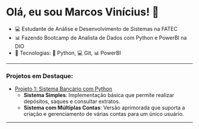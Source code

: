 # Olá, eu sou Marcos Vinícius! 👋

- 💻 Estudante de Análise e Desenvolvimento de Sistemas na FATEC
- 📊 Fazendo Bootcamp de Analista de Dados com Python e PowerBI na DIO
- 🔧 Tecnologias: 🐍 Python, 💻 Git, 📊 PowerBI

---

### Projetos em Destaque:
- [Projeto 1: Sistema Bancário com Python](https://github.com/MarcosTavares9/Sistema-Banc-rio-em-Python---Banco-Marcos-Rabelo.git)
  - **Sistema Simples**: Implementação básica que permite realizar depósitos, saques e consultar extratos.
  - **Sistema com Múltiplas Contas**: Versão aprimorada que suporta a criação e gerenciamento de várias contas para um único usuário.

---
